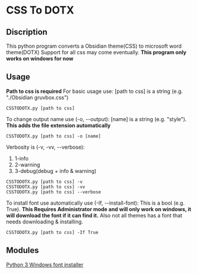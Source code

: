 # CSS To DOTX
## Discription
This python program converts a Obsidian theme(CSS) to microsoft word theme(DOTX)
Support for all css may come eventually.
**This program only works on windows for now**
## Usage
**Path to css is required**
For basic usage use:
[path to css] is a string (e.g. "./Obsidian gruvbox.css")
```shell
CSSTODOTX.py [path to css]
```
To change output name use (-o, --output):
[name] is a string (e.g. "style"). **This adds the file extension automatically**
```shell
CSSTODOTX.py [path to css] -o [name]
```
Verbosity is (-v, -vv, --verbose):
1. 1-info
2. 2-warning
3. 3-debug(debug + info & warning)
```shell
CSSTODOTX.py [path to css] -v
CSSTODOTX.py [path to css] -vv
CSSTODOTX.py [path to css] --verbose
```
To install font use automatically use (-If, --install-font):
This is a bool (e.g. True). 
**This Requires Administrator mode and will only work on windows, it will download the font if it can find it.**
Also not all themes has a font that needs downloading & installing.
```shell
CSSTODOTX.py [path to css] -If True
```

## Modules
[Python 3 Windows font installer](https://gist.github.com/lpsandaruwan/7661e822db3be37e4b50ec9579db61e0)